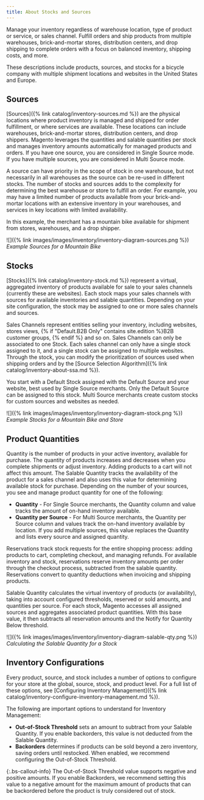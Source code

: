 ```yaml
---
title: About Stocks and Sources
---
```


Manage your inventory regardless of warehouse location, type of product or service, or sales channel. Fulfill orders and ship products from multiple warehouses, brick-and-mortar stores, distribution centers, and drop shipping to complete orders with a focus on balanced inventory, shipping costs, and more.

These descriptions include products, sources, and stocks for a bicycle company with multiple shipment locations and websites in the United States and Europe.

## Sources

[Sources]({% link catalog/inventory-sources.md %}) are the physical locations where product inventory is managed and shipped for order fulfillment, or where services are available. These locations can include warehouses, brick-and-mortar stores, distribution centers, and drop shippers. Magento leverages the quantities and salable quantities per stock and manages inventory amounts automatically for managed products and orders. If you have one source, you are considered in Single Source mode. If you have multiple sources, you are considered in Multi Source mode.

A source can have priority in the scope of stock in one warehouse, but not necessarily in all warehouses as the source can be re-used in different stocks. The number of stocks and sources adds to the complexity for determining the best warehouse or store to fulfill an order. For example, you may have a limited number of products available from your brick-and-mortar locations with an extensive inventory in your warehouses, and services in key locations with limited availability.

In this example, the merchant has a mountain bike available for shipment from stores, warehouses, and a drop shipper.

![]({% link images/images/inventory/inventory-diagram-sources.png %})<br/>
_Example Sources for a Mountain Bike_

## Stocks

[Stocks]({% link catalog/inventory-stock.md %}) represent a virtual, aggregated inventory of products available for sale to your sales channels (currently these are websites). Each stock maps your sales channels with sources for available inventories and salable quantities. Depending on your site configuration, the stock may be assigned to one or more sales channels and sources.

Sales Channels represent entities selling your inventory, including websites, stores views, {% if "Default.B2B Only" contains site.edition %}B2B customer groups, {% endif %} and so on. Sales Channels can only be associated to one Stock. Each sales channel can only have a single stock assigned to it, and a single stock can be assigned to multiple websites. Through the stock, you can modify the prioritization of sources used when shipping orders and by the [Source Selection Algorithm]({% link catalog/inventory-about-ssa.md %}).

You start with a Default Stock assigned with the Default Source and your website, best used by Single Source merchants. Only the Default Source can be assigned to this stock. Multi Source merchants create custom stocks for custom sources and websites as needed.

![]({% link images/images/inventory/inventory-diagram-stock.png %})<br/>
_Example Stocks for a Mountain Bike and Store_

## Product Quantities

Quantity is the number of products in your active inventory, available for purchase. The quantity of products increases and decreases when you complete shipments or adjust inventory. Adding products to a cart will not affect this amount. The Salable Quantity tracks the availability of the product for a sales channel and also uses this value for determining available stock for purchase. Depending on the number of your sources, you see and manage product quantity for one of the following:

- **Quantity** - For Single Source merchants, the Quantity column and value tracks the amount of on-hand inventory available.
- **Quantity per Source** - For Multi Source merchants, the Quantity per Source column and values track the on-hand inventory available by location. If you add multiple sources, this value replaces the Quantity and lists every source and assigned quantity.

Reservations track stock requests for the entire shopping process: adding products to cart, completing checkout, and managing refunds. For available inventory and stock, reservations reserve inventory amounts per order through the checkout process, subtracted from the salable quantity. Reservations convert to quantity deductions when invoicing and shipping products.

Salable Quantity calculates the virtual inventory of products (or availability), taking into account configured thresholds, reserved or sold amounts, and quantities per source. For each stock, Magento accesses all assigned sources and aggregates associated product quantities. With this base value, it then subtracts all reservation amounts and the Notify for Quantity Below threshold.

![]({% link images/images/inventory/inventory-diagram-salable-qty.png %})<br/>
_Calculating the Salable Quantity for a Stock_

## Inventory Configurations

Every product, source, and stock includes a number of options to configure for your store at the global, source, stock, and product level. For a full list of these options, see [Configuring Inventory Management]({% link catalog/inventory-configure-inventory-management.md %}).

The following are important options to understand for Inventory Management:

- **Out-of-Stock Threshold** sets an amount to subtract from your Salable Quantity. If you enable backorders, this value is not deducted from the Salable Quantity.
- **Backorders** determines if products can be sold beyond a zero inventory, saving orders until restocked. When enabled, we recommend configuring the Out-of-Stock Threshold.

{:.bs-callout-info}
The Out-of-Stock Threshold value supports negative and positive amounts. If you enable Backorders, we recommend setting this value to a negative amount for the maximum amount of products that can be backordered before the product is truly considered out of stock.
